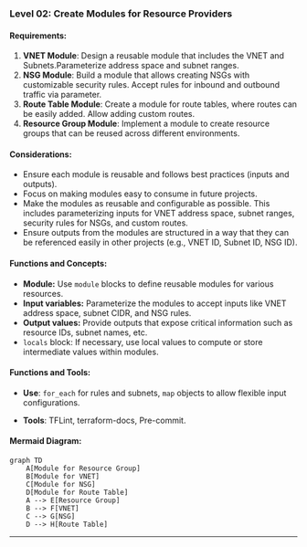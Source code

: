 ### Level 02: Create Modules for Resource Providers

#### **Requirements:**
1. **VNET Module**: Design a reusable module that includes the VNET and Subnets.Parameterize address space and subnet ranges.
2. **NSG Module**: Build a module that allows creating NSGs with customizable security rules. Accept rules for inbound and outbound traffic via parameter.
3. **Route Table Module**: Create a module for route tables, where routes can be easily added. Allow adding custom routes.
4. **Resource Group Module**: Implement a module to create resource groups that can be reused across different environments.

#### **Considerations:**

- Ensure each module is reusable and follows best practices (inputs and outputs).
- Focus on making modules easy to consume in future projects.
- Make the modules as reusable and configurable as possible. This includes parameterizing inputs for VNET address space, subnet ranges, security rules for NSGs, and custom routes.
- Ensure outputs from the modules are structured in a way that they can be referenced easily in other projects (e.g., VNET ID, Subnet ID, NSG ID).

#### **Functions and Concepts:**

- **Module:** Use `module` blocks to define reusable modules for various resources.
- **Input variables:** Parameterize the modules to accept inputs like VNET address space, subnet CIDR, and NSG rules.
- **Output values:** Provide outputs that expose critical information such as resource IDs, subnet names, etc.
- `locals` block: If necessary, use local values to compute or store intermediate values within modules.

#### **Functions and Tools:**
- **Use**: `for_each` for rules and subnets, `map` objects to allow flexible input configurations.

- **Tools**: TFLint, terraform-docs, Pre-commit.

#### **Mermaid Diagram**:
```mermaid
graph TD
    A[Module for Resource Group]
    B[Module for VNET]
    C[Module for NSG]
    D[Module for Route Table]
    A --> E[Resource Group]
    B --> F[VNET]
    C --> G[NSG]
    D --> H[Route Table]
```

---